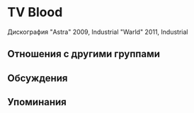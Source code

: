 # TV Blood

Дискография
"Astra" 2009, Industrial
"Warld" 2011, Industrial

## Отношения с другими группами


## Обсуждения


## Упоминания

